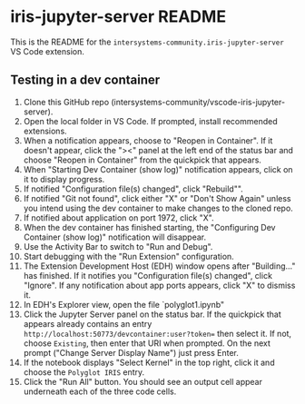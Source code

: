 # iris-jupyter-server README

This is the README for the `intersystems-community.iris-jupyter-server` VS Code extension.

## Testing in a dev container

1. Clone this GitHub repo (intersystems-community/vscode-iris-jupyter-server).
2. Open the local folder in VS Code. If prompted, install recommended extensions.
3. When a notification appears, choose to "Reopen in Container". If it doesn't appear, click the "><" panel at the left end of the status bar and choose "Reopen in Container" from the quickpick that appears.
4. When "Starting Dev Container (show log)" notification appears, click on it to display progress.
5. If notified "Configuration file(s) changed", click "Rebuild"".
6. If notified "Git not found", click either "X" or "Don't Show Again" unless you intend using the dev container to make changes to the cloned repo.
7. If notified about application on port 1972, click "X".
8. When the dev container has finished starting, the "Configuring Dev Container (show log)" notification will disappear.
9. Use the Activity Bar to switch to "Run and Debug".
10. Start debugging with the "Run Extension" configuration.
11. The Extension Development Host (EDH) window opens after "Building..." has finished. If it notifies you "Configuration file(s) changed", click "Ignore". If any notification about app ports appears, click "X" to dismiss it.
12. In EDH's Explorer view, open the file `polyglot1.ipynb"
13. Click the Jupyter Server panel on the status bar. If the quickpick that appears already contains an entry `http://localhost:50773/devcontainer:user?token=` then select it. If not, choose `Existing`, then enter that URI when prompted. On the next prompt ("Change Server Display Name") just press Enter.
14. If the notebook displays "Select Kernel" in the top right, click it and choose the `Polyglot IRIS` entry.
15. Click the "Run All" button. You should see an output cell appear underneath each of the three code cells.

